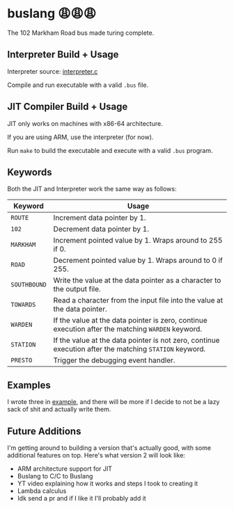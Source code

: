 buslang 😩😩😩
============

The 102 Markham Road bus made turing complete.

## Interpreter Build + Usage

Interpreter source: [interpreter.c](interpreter.c)

Compile and run executable with a valid `.bus` file.

## JIT Compiler Build + Usage

JIT only works on machines with x86-64 architecture. 

If you are using ARM, use the interpreter (for now).

Run `make` to build the executable and execute with a valid `.bus`
program.

## Keywords 

Both the JIT and Interpreter work the same way as follows:

| Keyword      | Usage                                                                                                 | 
|--------------|-------------------------------------------------------------------------------------------------------|
| `ROUTE`      | Increment data pointer by 1.                                                                          |
| `102`        | Decrement data pointer by 1.                                                                          |
| `MARKHAM`    | Increment pointed value by 1. Wraps around to 255 if 0.                                               |
| `ROAD`       | Decrement pointed value by 1. Wraps around to 0 if 255.                                               | 
| `SOUTHBOUND` | Write the value at the data pointer as a character to the output file.                                |
| `TOWARDS`    | Read a character from the input file into the value at the data pointer.                              |
| `WARDEN`     | If the value at the data pointer is zero, continue execution after the matching `WARDEN` keyword.     |
| `STATION`    | If the value at the data pointer is not zero, continue execution after the matching `STATION` keyword.|
| `PRESTO`     | Trigger the debugging event handler.                                                                  |

## Examples

I wrote three in [example](examples), and there will be more
if I decide to not be a lazy sack of shit and actually write them.

## Future Additions

I'm getting around to building a version that's actually good,
with some additional features on top. Here's what version 2 will look like:

- ARM architecture support for JIT
- Buslang to C/C to Buslang
- YT video explaining how it works and steps I took to creating it
- Lambda calculus 
- Idk send a pr and if I like it I'll probably add it